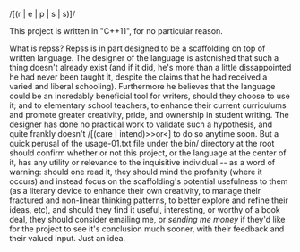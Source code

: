 /[(r | e | p | s | s)]/

This project is written in "C++11", for no particular reason.

What is repss?
  Repss is in part designed to be a scaffolding on top of written language.  The designer of the language is astonished
  that such a thing doesn't already exist (and if it did, he's more than a little dissappointed he had never been taught it,
  despite the claims that he had received a varied and liberal schooling). Furthermore he believes that the language could be an
  incredably beneficial tool for writers, should they choose to use it; and to elementary school teachers, to enhance their current
  curriculums and promote greater creativity, pride, and ownership in student writing. The designer has done no practical
  work to validate such a hypothesis, and quite frankly doesn't /[(care | intend)>>or<] to do so anytime soon. But a quick perusal
  of the usage-01.txt file under the bin/ directory at the root should confirm whether or not this project, or the language at the center
  of it, has any utility or relevance to the inquisitive individual -- as a word of warning: should one read it, they should
  mind the profanity (where it occurs) and instead focus on the scaffolding's potential usefulness to them (as a literary device to enhance
  their own creativity, to manage their fractured and non-linear thinking patterns, to better explore and refine their ideas, etc), and
  should they find it useful, interesting, or worthy of a book deal, they should consider emailing me, or *sending me money* if they'd like
  for the project to see it's conclusion much sooner, with their feedback and their valued input. Just an idea.









